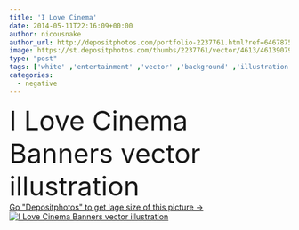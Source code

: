 ```yaml
---
title: 'I Love Cinema'
date: 2014-05-11T22:16:09+00:00
author: nicousnake
author_url: http://depositphotos.com/portfolio-2237761.html?ref=64678756
image: https://st.depositphotos.com/thumbs/2237761/vector/4613/46139079/api_thumb_450.jpg?forcejpeg=true
type: "post"
tags: ['white' ,'entertainment' ,'vector' ,'background' ,'illustration' ,'design' ,'shape' ,'happy' ,'holiday' ,'valentine' ,'art' ,'love' ,'romance' ,'abstract' ,'action' ,'style' ,'frame' ,'retro' ,'funny' ,'banner' ,'3d' ,'symbol' ,'concept' ,'icon' ,'industry' ,'blank' ,'heart' ,'romantic' ,'camera' ,'award' ,'negative' ,'cinema' ,'cinematography' ,'film' ,'filmstrip' ,'strip' ,'movie' ,'video' ,'fiction' ,'story' ,'hd' ,'reel' ,'like' ,'exciting' ,'Oscar' ,'eps 10' ,'pop corn' ,'4k' ]
categories: 
  - negative
---
```

<div aling="center">
            <font size="60"> I Love Cinema Banners vector illustration</font>   
</div>
<div>
    <a href='https://depositphotos.com/46139079/stock-illustration-i-love-cinema.html?ref=64678756' target=_blank > Go "Depositphotos" to get lage size of this picture ->
        <img href='https://depositphotos.com/46139079/stock-illustration-i-love-cinema.html?ref=64678756' src='https://st.depositphotos.com/2237761/4613/v/950/depositphotos_46139079-stock-illustration-i-love-cinema.jpg?forcejpeg=true' alt='I Love Cinema Banners vector illustration' >
    </a>
</div>
